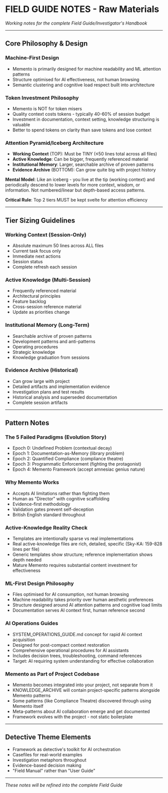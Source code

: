 # FIELD GUIDE NOTES - Raw Materials

*Working notes for the complete Field Guide/Investigator's Handbook*

---

## Core Philosophy & Design

### Machine-First Design
- Memento is primarily designed for machine readability and ML attention patterns
- Structure optimised for AI effectiveness, not human browsing
- Semantic clustering and cognitive load respect built into architecture

### Token Investment Philosophy  
- Memento is NOT for token misers
- Quality context costs tokens - typically 40-60% of session budget
- Investment in documentation, context setting, knowledge structuring is valuable
- Better to spend tokens on clarity than save tokens and lose context

### Attention Pyramid/Iceberg Architecture
- **Working Context** (TOP): Must be TINY (≤50 lines total across all files)
- **Active Knowledge**: Can be bigger, frequently referenced material  
- **Institutional Memory**: Larger, searchable archive of proven patterns
- **Evidence Archive** (BOTTOM): Can grow quite big with project history

**Mental Model**: Like an iceberg - you live at the tip (working context) and periodically descend to lower levels for more context, wisdom, or information. Not numbered/linear but depth-based access patterns.

**Critical Rule**: Top 2 tiers MUST be kept svelte for attention efficiency

---

## Tier Sizing Guidelines

### Working Context (Session-Only)
- Absolute maximum 50 lines across ALL files
- Current task focus only
- Immediate next actions
- Session status
- Complete refresh each session

### Active Knowledge (Multi-Session)
- Frequently referenced material
- Architectural principles
- Feature backlog
- Cross-session reference material
- Update as priorities change

### Institutional Memory (Long-Term)
- Searchable archive of proven patterns
- Development patterns and anti-patterns
- Operating procedures
- Strategic knowledge
- Knowledge graduation from sessions

### Evidence Archive (Historical)
- Can grow large with project
- Detailed artifacts and implementation evidence
- Investigation plans and test results
- Historical analysis and superseded documentation
- Complete session artifacts

---

## Pattern Notes

### The 5 Failed Paradigms (Evolution Story)
- Epoch 0: Undefined Problem (contextual decay)
- Epoch 1: Documentation-as-Memory (library problem)
- Epoch 2: Quantified Compliance (compliance theatre)  
- Epoch 3: Programmatic Enforcement (fighting the protagonist)
- Epoch 4: Memento Framework (accept amnesiac genius nature)

### Why Memento Works
- Accepts AI limitations rather than fighting them
- Human as "Director" with cognitive scaffolding
- Evidence-first methodology
- Validation gates prevent self-deception
- British English standard throughout

### Active-Knowledge Reality Check
- Templates are intentionally sparse vs real implementations
- Real active-knowledge files are rich, detailed, specific (Sky-KA: 159-828 lines per file)
- Generic templates show structure; reference implementation shows depth needed
- Mature Memento requires substantial content investment for effectiveness

### ML-First Design Philosophy
- Files optimised for AI consumption, not human browsing
- Machine readability takes priority over human aesthetic preferences
- Structure designed around AI attention patterns and cognitive load limits
- Documentation serves AI context first, human reference second

### AI Operations Guides
- SYSTEM_OPERATIONS_GUIDE.md concept for rapid AI context acquisition
- Designed for post-compact context restoration
- Comprehensive operational procedures for AI assistants
- Includes decision trees, troubleshooting, command references
- Target: AI requiring system understanding for effective collaboration

### Memento as Part of Project Codebase
- Memento becomes integrated into your project, not separate from it
- KNOWLEDGE_ARCHIVE will contain project-specific patterns alongside Memento patterns
- Some patterns (like Compliance Theatre) discovered through using Memento itself
- Meta-patterns about AI collaboration emerge and get documented
- Framework evolves with the project - not static boilerplate

---

## Detective Theme Elements
- Framework as detective's toolkit for AI orchestration
- Casefiles for real-world examples
- Investigation metaphors throughout
- Evidence-based decision making
- "Field Manual" rather than "User Guide"

---

*These notes will be refined into the complete Field Guide*